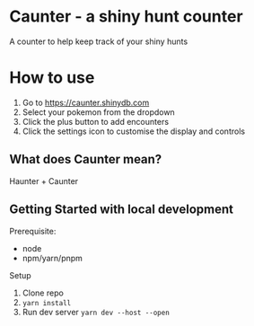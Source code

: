 # Caunter - a shiny hunt counter

A counter to help keep track of your shiny hunts

# How to use

1. Go to https://caunter.shinydb.com
2. Select your pokemon from the dropdown
3. Click the plus button to add encounters
4. Click the settings icon to customise the display and controls

## What does Caunter mean?

Haunter + Caunter

## Getting Started with local development

Prerequisite:

- node
- npm/yarn/pnpm

Setup

1. Clone repo
1. `yarn install`
1. Run dev server `yarn dev --host --open`
